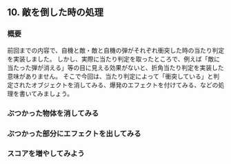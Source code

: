 ## 10. 敵を倒した時の処理

### 概要

前回までの内容で、自機と敵・敵と自機の弾がそれぞれ衝突した時の当たり判定を実装しました。
しかし、実際に当たり判定を取ったところで、例えば「敵に当たった弾が消える」等の目に見える効果がないと、折角当たり判定を実装した意味がありません。
そこで今回は、当たり判定によって「衝突している」と判定されたオブジェクトを消してみる、爆発のエフェクトを付けてみる、などの処理を書いてみましょう。

### ぶつかった物体を消してみる

### ぶつかった部分にエフェクトを出してみる

### スコアを増やしてみよう